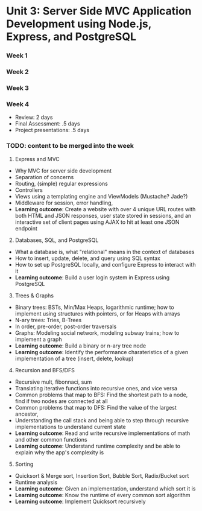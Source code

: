 # Unit 3: Server Side MVC Application Development using Node.js, Express, and PostgreSQL

### Week 1

### Week 2

### Week 3

### Week 4

- Review: 2 days
- Final Assessment: .5 days
- Project presentations: .5 days

### TODO: content to be merged into the week

1. Express and MVC
 - Why MVC for server side development
 - Separation of concerns
 - Routing, (simple) regular expressions
 - Controllers
 - Views using a templating engine and ViewModels (Mustache? Jade?)
 - Middleware for session, error handling, 
 - **Learning outcome**: Create a website with over 4 unique URL routes with both HTML and JSON responses, user state stored in sessions, and an interactive set of client pages using AJAX to hit at least one JSON endpoint
2. Databases, SQL, and PostgreSQL
 - What a database is, what "relational" means in the context of databases
 - How to insert, update, delete, and query using SQL syntax
 - How to set up PostgreSQL locally, and configure Express to interact with it
 - **Learning outcome**: Build a user login system in Express using PostgreSQL
3. Trees & Graphs
 - Binary trees: BSTs, Min/Max Heaps, logarithmic runtime; how to implement using structures with pointers, or for Heaps with arrays
 - N-ary trees: Tries, B-Trees
 - In order, pre-order, post-order traversals
 - Graphs: Modeling social network, modeling subway trains; how to implement a graph
 - **Learning outcome**: Build a binary or n-ary tree node
 - **Learning outcome**: Identify the performance charateristics of a given implementation of a tree (insert, delete, lookup)
4. Recursion and BFS/DFS
 - Recursive mult, fibonnaci, sum
 - Translating iterative functions into recursive ones, and vice versa
 - Common problems that map to BFS: Find the shortest path to a node, find if two nodes are connected at all
 - Common problems that map to DFS: Find the value of the largest ancestor,
 - Understanding the call stack and being able to step through recursive implementations to understand current state
 - **Learning outcome**: Read and write recursive implementations of math and other common functions
 - **Learning outcome**: Understand runtime complexity and be able to explain why the app's complexity is 
5. Sorting
 - Quicksort & Merge sort, Insertion Sort, Bubble Sort, Radix/Bucket sort
 - Runtime analysis
 - **Learning outcome**: Given an implementation, understand which sort it is
 - **Learning outcome**: Know the runtime of every common sort algorithm
 - **Learning outcome**: Implement Quicksort recursively
 